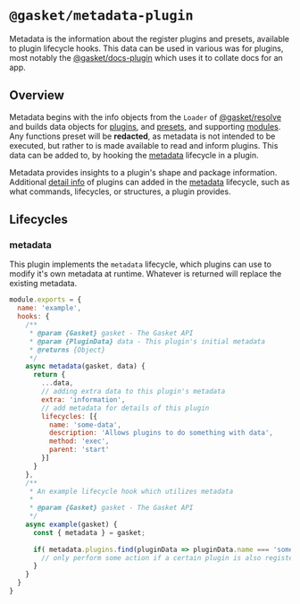 # `@gasket/metadata-plugin`

Metadata is the information about the register plugins and presets, available
to plugin lifecycle hooks. This data can be used in various was for plugins,
most notably the [@gasket/docs-plugin] which uses it to collate docs for an app.

## Overview

Metadata begins with the info objects from the `Loader` of [@gasket/resolve]
and builds data objects for [plugins][PluginData], and [presets][PresetData],
and supporting [modules][ModuleData]. Any functions preset will be **redacted**,
as metadata is not intended to be executed, but rather to is made available to
read and inform plugins. This data can be added to, by hooking the [metadata]
lifecycle in a plugin.

Metadata provides insights to a plugin's shape and package information.
Additional [detail info][DetailData] of plugins can added in the [metadata]
lifecycle, such as what commands, lifecycles, or structures, a plugin provides.

## Lifecycles

### metadata

This plugin implements the `metadata` lifecycle, which plugins can use to
modify it's own metadata at runtime. Whatever is returned will replace the
existing metadata.

```js
module.exports = {
  name: 'example',
  hooks: {
    /**
     * @param {Gasket} gasket - The Gasket API
     * @param {PluginData} data - This plugin's initial metadata
     * @returns {Object} 
     */
    async metadata(gasket, data) {
      return {
        ...data,
        // adding extra data to this plugin's metadata
        extra: 'information',
        // add metadata for details of this plugin
        lifecycles: [{
          name: 'some-data',
          description: 'Allows plugins to do something with data',
          method: 'exec',
          parent: 'start'
        }]
      }
    },
    /**
     * An example lifecycle hook which utilizes metadata
     * 
     * @param {Gasket} gasket - The Gasket API
     */
    async example(gasket) {
      const { metadata } = gasket;
     
      if( metadata.plugins.find(pluginData => pluginData.name === 'some-plugin') ){
        // only perform some action if a certain plugin is also registered
      }
    }
  }
}
```

<!-- LINKS -->

[metadata]: #metadata
[ModuleData]: docs/api.md#ModuleData
[PluginData]: docs/api.md#PluginData
[PresetData]: docs/api.md#PresetData
[DetailData]: docs/api.md#DetailData

[@gasket/docs-plugin]: /packages/gasket-docs-plugin/README.md
[@gasket/resolve]: /packages/gasket-resolve/README.md
